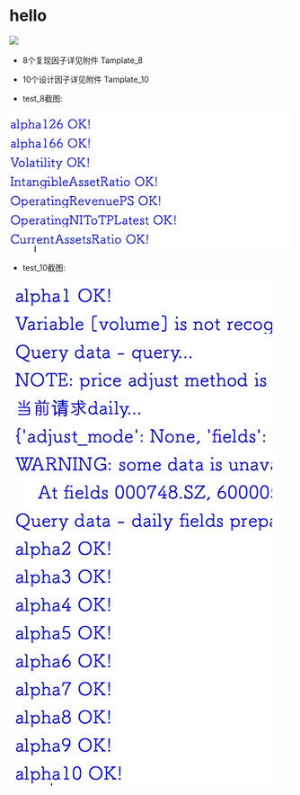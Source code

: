 # hello
![](https://img.shields.io/badge/release-0.0.2-brightgreen.svg)


- 8个复现因子详见附件 Tamplate_8
- 10个设计因子详见附件 Tamplate_10

- test_8截图:

![test_8](https://github.com/chenchaofin/hello-factor/blob/master/test_8_ok.jpg)


- test_10截图:

![test_8](https://github.com/chenchaofin/hello-factor/blob/master/test_10_ok.jpg)










